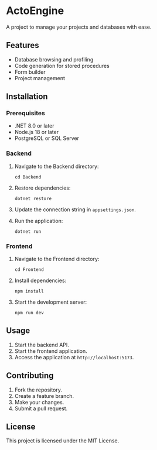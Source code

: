 # ActoEngine

A project to manage your projects and databases with ease.

## Features

- Database browsing and profiling
- Code generation for stored procedures
- Form builder
- Project management

## Installation

### Prerequisites

- .NET 8.0 or later
- Node.js 18 or later
- PostgreSQL or SQL Server

### Backend

1. Navigate to the Backend directory:
   ```
   cd Backend
   ```

2. Restore dependencies:
   ```
   dotnet restore
   ```

3. Update the connection string in `appsettings.json`.

4. Run the application:
   ```
   dotnet run
   ```

### Frontend

1. Navigate to the Frontend directory:
   ```
   cd Frontend
   ```

2. Install dependencies:
   ```
   npm install
   ```

3. Start the development server:
   ```
   npm run dev
   ```

## Usage

1. Start the backend API.
2. Start the frontend application.
3. Access the application at `http://localhost:5173`.

## Contributing

1. Fork the repository.
2. Create a feature branch.
3. Make your changes.
4. Submit a pull request.

## License

This project is licensed under the MIT License.
